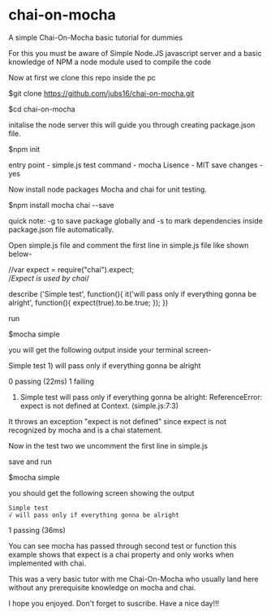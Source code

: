 # chai-on-mocha
A simple Chai-On-Mocha basic tutorial for dummies

For this you must be aware of Simple Node.JS javascript server and a basic knowledge of NPM a node module used to compile the code


Now at first we clone this repo inside the pc

$git clone https://github.com/jubs16/chai-on-mocha.git

$cd chai-on-mocha

initalise the node server this will guide you through creating package.json file.

$npm init

entry point - simple.js
test command - mocha
Lisence - MIT
save changes - yes

Now install node packages Mocha and chai for unit testing.

$npm install mocha chai --save

quick note: -g to save package globally and -s to mark dependencies inside package.json file automatically.

Open simple.js file and comment the first line in simple.js file like shown below-

//var expect = require("chai").expect;  
/*Expect is used by chai*/

describe ('Simple test', function(){
	it('will pass only if everything gonna be alright', function(){
		expect(true).to.be.true;
	});
})


run

$mocha simple

you will get the following output inside your terminal screen-

  Simple test
    1) will pass only if everything gonna be alright


  0 passing (22ms)
  1 failing

   1) Simple test
       will pass only if everything gonna be alright:
     ReferenceError: expect is not defined
      at Context.<anonymous> (simple.js:7:3)
  
  
  It throws an exception "expect is not defined" since expect is not recognized by mocha and is a chai statement.
  
  Now in the test two we uncomment the first line in simple.js
  
  save and run 
  
  $mocha simple
  
  you should get the following screen showing the output
  
    Simple test
    √ will pass only if everything gonna be alright


  1 passing (36ms)
  
  You can see mocha has passed through second test or function this example shows that expect is a chai property and only works when implemented with chai.
  
  This was a very basic tutor with me Chai-On-Mocha who usually land here without any prerequisite knowledge on mocha and chai.
  
  I hope you enjoyed. Don't forget to suscribe. Have a nice day!!!
